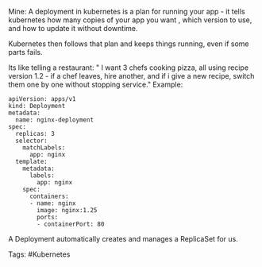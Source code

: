 Mine:
A deployment in kubernetes is a plan for running your app - it tells kubernetes how many copies of your app you want , which version to use, and how to update it without downtime.

Kubernetes then follows that plan and keeps things running, even if some parts fails.

Its like telling a restaurant:
" I want 3 chefs cooking pizza, all using recipe version 1.2 - if a chef leaves, hire another, and if i give a new recipe, switch them one by one without stopping service."
Example:

```
apiVersion: apps/v1
kind: Deployment
metadata:
  name: nginx-deployment
spec:
  replicas: 3
  selector:
    matchLabels:
      app: nginx
  template:
    metadata:
      labels:
        app: nginx
    spec:
      containers:
      - name: nginx
        image: nginx:1.25
        ports:
        - containerPort: 80

```
A Deployment automatically creates and manages a ReplicaSet for us.






Tags: #Kubernetes